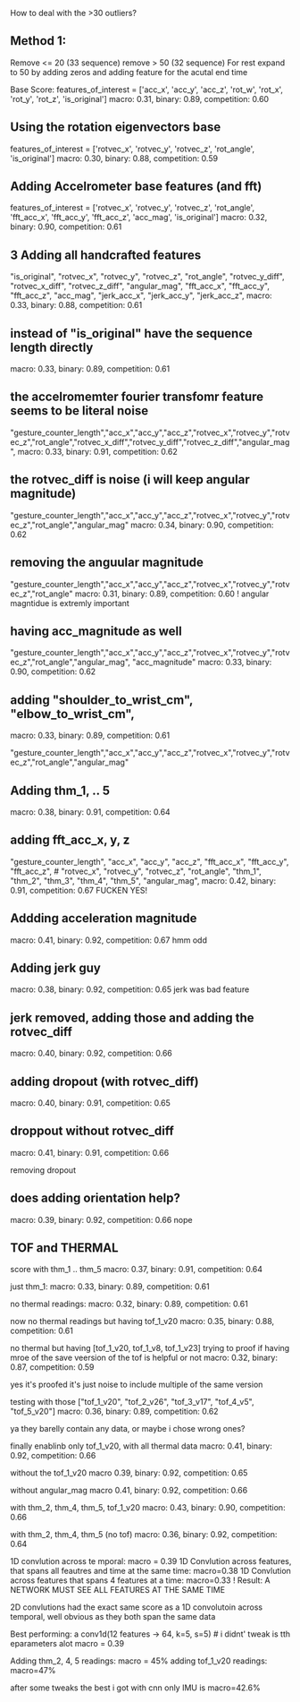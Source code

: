 How to deal with the >30 outliers?

## Method 1:
Remove <= 20 (33 sequence)
remove > 50 (32 sequence)
For rest expand to 50 by adding zeros and adding feature for the acutal end time

Base Score: 
features_of_interest = ['acc_x', 'acc_y', 'acc_z', 'rot_w', 'rot_x', 'rot_y', 'rot_z', 'is_original']
macro: 0.31, binary: 0.89, competition: 0.60


## Using the rotation eigenvectors base 
features_of_interest = ['rotvec_x', 'rotvec_y', 'rotvec_z', 'rot_angle', 'is_original']
macro: 0.30, binary: 0.88, competition: 0.59

## Adding Accelrometer base features (and fft)
features_of_interest = ['rotvec_x', 'rotvec_y', 'rotvec_z', 'rot_angle', 'fft_acc_x', 'fft_acc_y', 'fft_acc_z', 'acc_mag', 'is_original']
macro: 0.32, binary: 0.90, competition: 0.61

## 3 Adding all handcrafted features
"is_original", "rotvec_x", "rotvec_y", "rotvec_z", "rot_angle", "rotvec_y_diff", "rotvec_x_diff", "rotvec_z_diff", "angular_mag", "fft_acc_x", "fft_acc_y", "fft_acc_z", "acc_mag", "jerk_acc_x", "jerk_acc_y", "jerk_acc_z",
macro: 0.33, binary: 0.88, competition: 0.61

## instead of "is_original" have the sequence length directly
macro: 0.33, binary: 0.89, competition: 0.61

## the accelromemter fourier transfomr feature seems to be literal noise
"gesture_counter_length","acc_x","acc_y","acc_z","rotvec_x","rotvec_y","rotvec_z","rot_angle","rotvec_x_diff","rotvec_y_diff","rotvec_z_diff","angular_mag",
macro: 0.33, binary: 0.91, competition: 0.62

## the rotvec_diff is noise (i will keep angular magnitude)
"gesture_counter_length","acc_x","acc_y","acc_z","rotvec_x","rotvec_y","rotvec_z","rot_angle","angular_mag"
macro: 0.34, binary: 0.90, competition: 0.62

## removing the anguular magnitude
"gesture_counter_length","acc_x","acc_y","acc_z","rotvec_x","rotvec_y","rotvec_z","rot_angle"
macro: 0.31, binary: 0.89, competition: 0.60
!  angular magntidue is extremly important

##  having acc_magnitude as well
"gesture_counter_length","acc_x","acc_y","acc_z","rotvec_x","rotvec_y","rotvec_z","rot_angle","angular_mag", "acc_magnitude"
macro: 0.33, binary: 0.90, competition: 0.62

## adding  "shoulder_to_wrist_cm", "elbow_to_wrist_cm",
macro: 0.33, binary: 0.89, competition: 0.61

"gesture_counter_length","acc_x","acc_y","acc_z","rotvec_x","rotvec_y","rotvec_z","rot_angle","angular_mag"
## Adding thm_1, .. 5
macro: 0.38, binary: 0.91, competition: 0.64

## adding fft_acc_x, y, z
"gesture_counter_length", "acc_x", "acc_y", "acc_z", "fft_acc_x", "fft_acc_y", "fft_acc_z", # "rotvec_x", "rotvec_y", "rotvec_z", "rot_angle", "thm_1", "thm_2", "thm_3", "thm_4", "thm_5", "angular_mag",
macro: 0.42, binary: 0.91, competition: 0.67
FUCKEN YES!

## Addding acceleration magnitude
macro: 0.41, binary: 0.92, competition: 0.67
hmm odd

## Adding jerk guy
macro: 0.38, binary: 0.92, competition: 0.65
jerk was bad feature

## jerk removed, adding those and adding the rotvec_diff
macro: 0.40, binary: 0.92, competition: 0.66

## adding dropout (with rotvec_diff)
macro: 0.40, binary: 0.91, competition: 0.65
## droppout without rotvec_diff
macro: 0.41, binary: 0.91, competition: 0.66


removing dropout
## does adding orientation help?
macro: 0.39, binary: 0.92, competition: 0.66
nope

## TOF and THERMAL
score with thm_1 .. thm_5
macro: 0.37, binary: 0.91, competition: 0.64

just thm_1: macro: 0.33, binary: 0.89, competition: 0.61

no thermal readings:  macro: 0.32, binary: 0.89, competition: 0.61

now no thermal readings but having tof_1_v20
macro: 0.35, binary: 0.88, competition: 0.61

no thermal but having [tof_1_v20, tof_1_v8, tof_1_v23] trying to proof if having mroe of the save veersion of the tof is helpful or not
macro: 0.32, binary: 0.87, competition: 0.59

yes it's proofed it's just noise to include multiple of the same version

testing with those ["tof_1_v20", "tof_2_v26", "tof_3_v17", "tof_4_v5", "tof_5_v20"]
macro: 0.36, binary: 0.89, competition: 0.62

ya they barelly contain any data, or maybe i chose wrong ones?

finally enablinb only tof_1_v20, with all thermal data
macro: 0.41, binary: 0.92, competition: 0.66

without the tof_1_v20 macro
0.39, binary: 0.92, competition: 0.65

without angular_mag macro
0.41, binary: 0.92, competition: 0.66

with thm_2, thm_4, thm_5, tof_1_v20
macro: 0.43, binary: 0.90, competition: 0.66

with thm_2, thm_4, thm_5 (no tof)
macro: 0.36, binary: 0.92, competition: 0.64


1D convlution across te mporal: macro = 0.39
1D Convlution across features, that spans all feautres and time at the same time: macro=0.38
1D Convlution across features that spans 4 features at a time: macro=0.33
! Result: A NETWORK MUST SEE ALL FEATURES AT THE SAME TIME

2D convlutions had the exact same score as a 1D convolutoin across temporal, well obvious as they both span the same data

Best performing: a conv1d(12 features -> 64, k=5, s=5) # i didnt' tweak is tth eparameters alot
macro = 0.39

Adding thm_2, 4, 5 readings: macro = 45%
adding tof_1_v20 readings: macro=47%

after some tweaks the best i got with cnn
only IMU is macro=42.6%